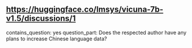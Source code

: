 ## https://huggingface.co/lmsys/vicuna-7b-v1.5/discussions/1

contains_question: yes
question_part: Does the respected author have any plans to increase Chinese language data?